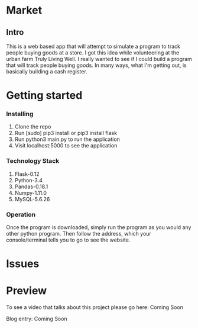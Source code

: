 # Market
## Intro

This is a web based app that will attempt to simulate a program to track people buying goods at a store. I got this idea while volunteering at the urban farm Truly Living Well. I really wanted to see if I could build a program that will track people buying goods. In many ways, what I'm getting out, is basically building a cash register. 


# Getting started
### Installing

1. Clone the repo
2. Run [sudo] pip3 install or pip3 install flask
3. Run python3 main.py to run the application
6. Visit localhost:5000 to see the application

### Technology Stack

1. Flask-0.12
2. Python-3.4
3. Pandas-0.18.1
4. Numpy-1.11.0
5. MySQL-5.6.26

### Operation

Once the program is downloaded, simply run the program as you would any other python program.
Then follow the address, which your console/terminal tells you to go to see the
website.

# Issues


# Preview

To see a video that talks about this project please go here: Coming Soon

Blog entry: Coming Soon 